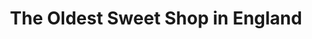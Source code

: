 ---
title: "The Oldest Sweet Shop in England"
url: /harrogate/the-oldest-sweet-shop-in-england/
shop: Süßwaren
---